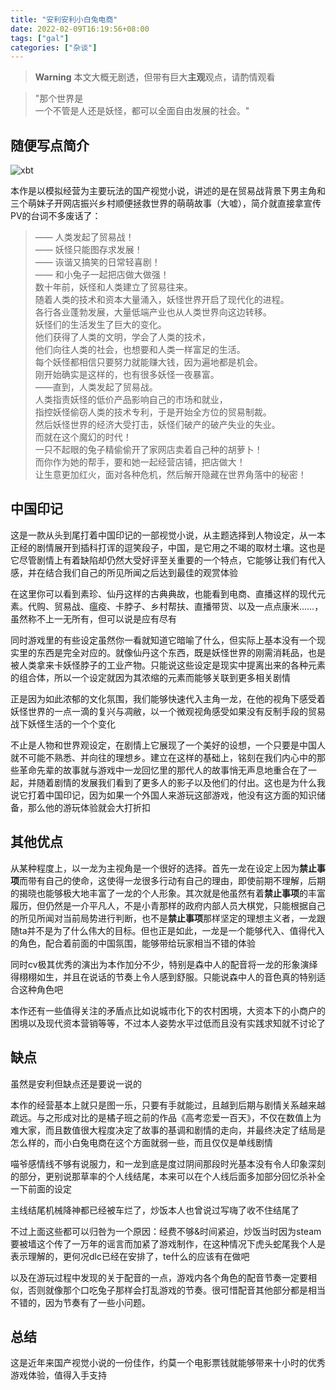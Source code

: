```yaml
---
title: "安利安利小白兔电商"
date: 2022-02-09T16:19:56+08:00
tags: ["gal"]
categories: ["杂谈"]
---
```


>**Warning**  本文大概无剧透，但带有巨大**主观**观点，请酌情观看

>"那个世界是  
>一个不管是人还是妖怪，都可以全面自由发展的社会。"

<!--more-->

## 随便写点简介

![xbt](/~taoyang_2002/blog/public/img/blog/xbt.jpg)


本作是以模拟经营为主要玩法的国产视觉小说，讲述的是在贸易战背景下男主角和三个萌妹子开网店振兴乡村顺便拯救世界的萌萌故事（大嘘），简介就直接拿宣传PV的台词不多废话了：

>—— 人类发起了贸易战！  
—— 妖怪只能图存求发展！  
—— 诙谐又搞笑的日常轻喜剧！  
—— 和小兔子一起把店做大做强！  
数十年前，妖怪和人类建立了贸易往来。  
随着人类的技术和资本大量涌入，妖怪世界开启了现代化的进程。  
各行各业蓬勃发展，大量低端产业也从人类世界向这边转移。  
妖怪们的生活发生了巨大的变化。  
他们获得了人类的文明，学会了人类的技术，  
他们向往人类的社会，也想要和人类一样富足的生活。  
每个妖怪都相信只要努力就能赚大钱，因为遍地都是机会。  
刚开始确实是这样的，也有很多妖怪一夜暴富。  
——直到，人类发起了贸易战。  
人类指责妖怪的低价产品影响自己的市场和就业，  
指控妖怪偷窃人类的技术专利，于是开始全方位的贸易制裁。  
然后妖怪世界的经济大受打击，妖怪们破产的破产失业的失业。  
而就在这个魔幻的时代！  
一只不起眼的兔子精偷偷开了家网店卖着自己种的胡萝卜！  
而你作为她的帮手，要和她一起经营店铺，把店做大！  
让生意更加红火，面对各种危机，然后解开隐藏在世界角落中的秘密！

## 中国印记

这是一款从头到尾打着中国印记的一部视觉小说，从主题选择到人物设定，从一本正经的剧情展开到插科打诨的逗笑段子，中国，是它用之不竭的取材土壤。这也是它尽管剧情上有着缺陷却仍然大受好评至关重要的一个特点，它能够让我们有代入感，并在结合我们自己的所见所闻之后达到最佳的观赏体验

在这里你可以看到素珍、仙丹这样的古典典故，也能看到电商、直播这样的现代元素。代购、贸易战、瘟疫、卡脖子、乡村帮扶、直播带货、以及一点点康米……，虽然称不上一无所有，但可以说是应有尽有

同时游戏里的有些设定虽然你一看就知道它暗喻了什么，但实际上基本没有一个现实里的东西是完全对应的。就像仙丹这个东西，既是妖怪世界的刚需消耗品，也是被人类拿来卡妖怪脖子的工业产物。只能说这些设定是现实中提离出来的各种元素的组合体，所以一个设定就因为其浓缩的元素而能够关联到更多相关剧情

正是因为如此浓郁的文化氛围，我们能够快速代入主角一龙，在他的视角下感受着妖怪世界的一点一滴的复兴与凋敝，以一个微观视角感受如果没有反制手段的贸易战下妖怪生活的一个个变化

不止是人物和世界观设定，在剧情上它展现了一个美好的设想，一个只要是中国人就不可能不熟悉、并向往的理想乡。建立在这样的基础上，铭刻在我们内心中的那些革命先辈的故事就与游戏中一龙回忆里的那代人的故事悄无声息地重合在了一起，并随着剧情的发展我们看到了更多人的影子以及他们的付出。这也是为什么我说它打着中国印记，因为如果一个外国人来游玩这部游戏，他没有这方面的知识储备，那么他的游玩体验就会大打折扣

## 其他优点

从某种程度上，以一龙为主视角是一个很好的选择。首先一龙在设定上因为**禁止事项**而带有自己的使命，这使得一龙很多行动有自己的理由，即使前期不理解，后期的揭晓也能够极大地丰富了一龙的个人形象。其次就是他虽然有着**禁止事项**的丰富履历，但仍然是一介平凡人，不是小青那样的政府内部人员大棋党，只能根据自己的所见所闻对当前局势进行判断，也不是**禁止事项**那样坚定的理想主义者，一龙跟随ta并不是为了什么伟大的目标。但也正是如此，一龙是一个能够代入、值得代入的角色，配合着前面的中国氛围，能够带给玩家相当不错的体验

同时cv极其优秀的演出为本作加分不少，特别是森中人的配音将一龙的形象演绎得栩栩如生，并且在说话的节奏上令人感到舒服。只能说森中人的音色真的特别适合这种角色吧

本作还有一些值得关注的矛盾点比如说城市化下的农村困境，大资本下的小商户的困境以及现代资本营销等等，不过本人姿势水平过低而且没有实践求知就不讨论了

## 缺点

虽然是安利但缺点还是要说一说的

本作的经营基本上就只是图一乐，只要有手就能过，且越到后期与剧情关系越来越疏远。与之形成对比的是橘子班之前的作品《高考恋爱一百天》，不仅在数值上为难大家，而且数值很大程度决定了故事的基调和剧情的走向，并最终决定了结局是怎么样的，而小白兔电商在这个方面就弱一些，而且仅仅是单线剧情

喵爷感情线不够有说服力，和一龙到底是度过阴间那段时光基本没有令人印象深刻的部分，更别说那草率的个人线结尾，本来可以在个人线后面多加部分回忆杀补全一下前面的设定

主线结尾机械降神都已经被车烂了，炒饭本人也曾说过写嗨了收不住结尾了

不过上面这些都可以归咎为一个原因：经费不够&时间紧迫，炒饭当时因为steam要被墙这个传了一万年的谣言而加紧了游戏制作，在这种情况下虎头蛇尾我个人是表示理解的，更何况dlc已经在安排了，te什么的应该有在做吧

以及在游玩过程中发现的关于配音的一点，游戏内各个角色的配音节奏一定要相似，否则就像那个口吃兔子那样会打乱游戏的节奏。很可惜配音其他部分都是相当不错的，因为节奏有了一些小问题。

## 总结

这是近年来国产视觉小说的一份佳作，约莫一个电影票钱就能够带来十小时的优秀游戏体验，值得入手支持